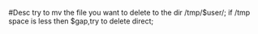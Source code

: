 #Desc
try to mv the file you want to delete to the dir /tmp/$user/;
if /tmp space is less then $gap,try to delete direct;
